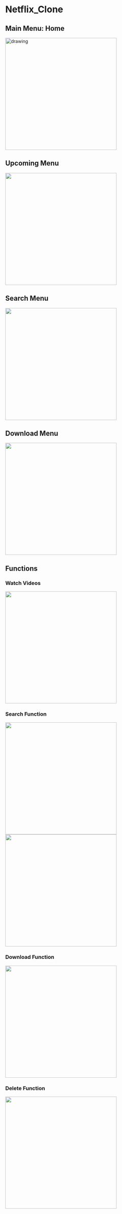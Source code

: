 # Netflix_Clone
## Main Menu: Home
<img src="https://user-images.githubusercontent.com/39005000/198377007-3b925a56-1cff-45c0-acaf-77ec38d942fc.png" alt="drawing" width="350"/>

## Upcoming Menu
<img src="https://user-images.githubusercontent.com/39005000/198378101-1ead46a3-e6ab-451b-9afa-d3109e7b0027.png" width="350"/>

## Search Menu
<img src="https://user-images.githubusercontent.com/39005000/198378282-0db0c1fe-1348-4864-b472-a9de5616bd12.png" width="350"/>

## Download Menu
<img src="https://user-images.githubusercontent.com/39005000/198377924-bf29d821-a304-4a50-b741-ac8d7450bb45.png" width="350"/>

## Functions

### Watch Videos
<img src="https://user-images.githubusercontent.com/39005000/198379388-4d3c37aa-dbae-49d2-9d54-9b42a8fee03c.png" width="350"/>

### Search Function
<img src="https://user-images.githubusercontent.com/39005000/198379638-642c8833-d70e-4c15-a669-f2b0cac71eab.png" width="350"/>

<img src="https://user-images.githubusercontent.com/39005000/198379120-ccd20812-eef8-4210-9acf-d1531c594fd2.png" width="350"/>

### Download Function
<img src="https://user-images.githubusercontent.com/39005000/198378680-ed2e78aa-c964-4529-a0a4-2ee8b21b6868.png" width="350"/>

### Delete Function
<img src="https://user-images.githubusercontent.com/39005000/198378870-13576300-cb36-431c-a71e-b7b5cec3e140.png" width="350"/>
